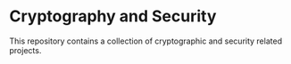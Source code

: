 # Cryptography and Security

This repository contains a collection of cryptographic and security related
projects.